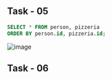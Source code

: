 ## Task - 05

```sql
SELECT * FROM person, pizzeria
ORDER BY person.id, pizzeria.id;
```
![image](https://github.com/nikeyzdereva/oad_vorobyov/assets/112609367/35069106-c8ea-47fc-bc84-008d14cbc76a)


## Task - 06

```sql

```
